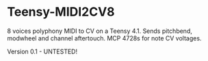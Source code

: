 # Teensy-MIDI2CV8
8 voices polyphony MIDI to CV on a Teensy 4.1. Sends pitchbend, modwheel and channel aftertouch. MCP 4728s for note CV voltages.

Version 0.1 - UNTESTED!
